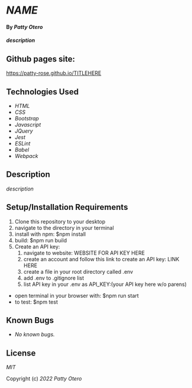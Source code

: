 # _NAME_

#### By _**Patty Otero**_

#### _description_

## Github pages site: 
https://patty-rose.github.io/TITLEHERE
## Technologies Used

* _HTML_
* _CSS_
* _Bootstrap_
* _Javascript_
* _JQuery_
* _Jest_
* _ESLint_
* _Babel_
* _Webpack_

## Description

_description_

## Setup/Installation Requirements

1. Clone this repository to your desktop
2. navigate to the directory in your terminal
3. install with npm: $npm install
4. build: $npm run build
5. Create an API key: 
    1. navigate to website: WEBSITE FOR API KEY HERE
    2. create an account and follow this link to create an API key: LINK HERE
    3. create a file in your root directory called .env
    4. add .env to .gitignore list
    5. list API key in your .env as 
        API_KEY:(your API key here w/o parens)
* open terminal in your browser with: $npm run start
* to test: $npm test

## Known Bugs

* _No known bugs._

## License

_MIT_

Copyright (c) _2022_ _Patty Otero_
